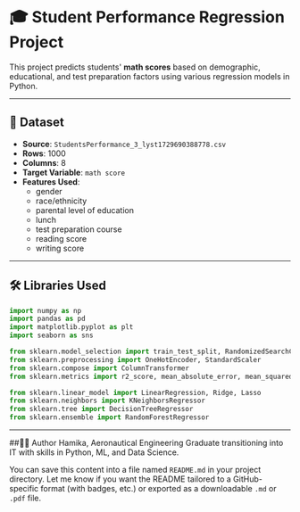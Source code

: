 # 🎓 Student Performance Regression Project

This project predicts students' **math scores** based on demographic, educational, and test preparation factors using various regression models in Python.

---

## 📁 Dataset

- **Source**: `StudentsPerformance_3_lyst1729690388778.csv`
- **Rows**: 1000
- **Columns**: 8
- **Target Variable**: `math score`
- **Features Used**:
  - gender
  - race/ethnicity
  - parental level of education
  - lunch
  - test preparation course
  - reading score
  - writing score

---

## 🛠️ Libraries Used

```python
import numpy as np
import pandas as pd
import matplotlib.pyplot as plt
import seaborn as sns

from sklearn.model_selection import train_test_split, RandomizedSearchCV
from sklearn.preprocessing import OneHotEncoder, StandardScaler
from sklearn.compose import ColumnTransformer
from sklearn.metrics import r2_score, mean_absolute_error, mean_squared_error

from sklearn.linear_model import LinearRegression, Ridge, Lasso
from sklearn.neighbors import KNeighborsRegressor
from sklearn.tree import DecisionTreeRegressor
from sklearn.ensemble import RandomForestRegressor
```
---
##👩‍💻 Author
Hamika, Aeronautical Engineering Graduate transitioning into IT with skills in Python, ML, and Data Science.

You can save this content into a file named `README.md` in your project directory. Let me know if you want the README tailored to a GitHub-specific format (with badges, etc.) or exported as a downloadable `.md` or `.pdf` file.

